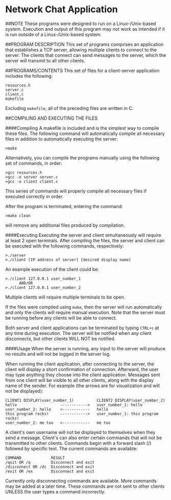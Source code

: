 # Network Chat Application
##NOTE
These programs were designed to run on a Linux-/Unix-based system.
Execution and output of this program may not work as intended if it is run
outside of a Linux-/Unix-based system.


##PROGRAM DESCRIPTION
This set of programs comprises an application that establishes a TCP server,
allowing multiple clients to connect to the server. The clients that connect
can send messages to the server, which the server will transmit to all other
clients.


##PROGRAMS/CONTENTS
This set of files for a client-server application includes the following:

	resources.h	
	server.c	
	client.c	
	makefile

Excluding `makefile`, all of the preceding files are written in C.

##COMPILING AND EXECUTING THE FILES

####Compiling
A makefile is included and is the simplest way to compile these files. The
following command will automatically compile all necessary files in addition
to automatically executing the server:

	>make

Alternatively, you can compile the programs manually using the following set of
commands, in order:

	>gcc resources.h
	>gcc -o server server.c
	>gcc -o client client.c

This series of commands will properly compile all necessary files if executed
correctly in order.

After the program is terminated, entering the command:

	>make clean

will remove any additional files produced by compilation.


####Executing
Executing the server and client simultaneously will require at least 2 open
terminals. After compiling the files, the server and client can be executed
with the following commands, respectively:

	>./server
	>./client [IP address of server] [desired display name]

An example execution of the client could be:

	>./client 127.0.0.1 user_number_1
		  AND/OR
	>./client 127.0.0.1 user_number_2

Multiple clients will require multiple terminals to be open.

If the files were compiled using `make`, then the server will run automatically
and only the clients will require manual execution. Note that the server must be
running before any clients will be able to connect.

Both server and client applications can be terminated by typing `CTRL+c` at any
time during execution. The server will be notified when any client disconnects,
but other clients WILL NOT be notified.


####Usage
When the server is running, any input to the server will produce no results and
will not be logged in the server log.

When running the client application, after connecting to the server, the client
will display a short confirmation of connection. Afterward, the user may type
anything they choose into the client application. Messages sent from one client
will be visible to all other clients, along with the display name of the sender.
For example (the arrows are for visualization and will not be displayed):

	CLIENT1 DISPLAY(user_number_1)			CLIENT2 DISPLAY(user_number_2)
	hello					------------>	user_number_1: hello
	user_number_2: hello	<------------	hello
	this program rocks!		------------>	user_number_1: this program rocks!
	user_number_2: me too	<------------	me too

A client's own username will not be displayed to themselves when they send a
message. Client's can also enter certain commands that will not be transmitted
to other clients. Commands begin with a forward slash (/) followed by specific
text. The current commands are available:

	COMMAND				RESULT
	/quit OR /q			Disconnect and exit
	/disconnect OR /dc	Disconnect and exit
	/exit OR /ex		Disconnect and exit

Currently only disconnecting commands are available. More commands may be added
at a later time. These commands are not sent to other clients UNLESS the user
types a command incorrectly.
